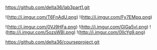 https://github.com/delta36/lab3part1.git

!(http://i.imgur.com/T6FnAdU.png)
!(http://i.imgur.com/Fy7EMpq.png)

!(http://i.imgur.com/0VJ9HFa.png)
!(http://i.imgur.com/GlGa5vl.png)
!(http://i.imgur.com/5ozsWBl.png)
!(http://i.imgur.com/0IIcYg9.png)

https://github.com/delta36/courseproject.git